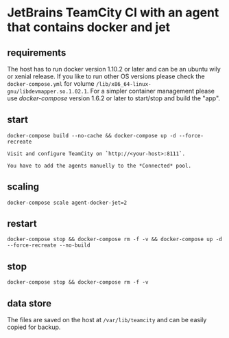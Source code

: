 # JetBrains TeamCity CI with an agent that contains docker and jet

## requirements

The host has to run docker version 1.10.2 or later and can be an ubuntu wily or xenial release. If you like to run other OS versions please check the `docker-compose.yml` for volume `/lib/x86_64-linux-gnu/libdevmapper.so.1.02.1`.
For a simpler container management please use *docker-compose* version 1.6.2 or later to start/stop and build the "app".

## start

`docker-compose build --no-cache && docker-compose up -d --force-recreate`

    Visit and configure TeamCity on `http://<your-host>:8111`.
    
    You have to add the agents manuelly to the *Connected* pool.

## scaling

`docker-compose scale agent-docker-jet=2`


## restart

`docker-compose stop && docker-compose rm -f -v && docker-compose up -d --force-recreate --no-build`

## stop

`docker-compose stop && docker-compose rm -f -v`

## data store

The files are saved on the host at `/var/lib/teamcity` and can be easily copied for backup.
